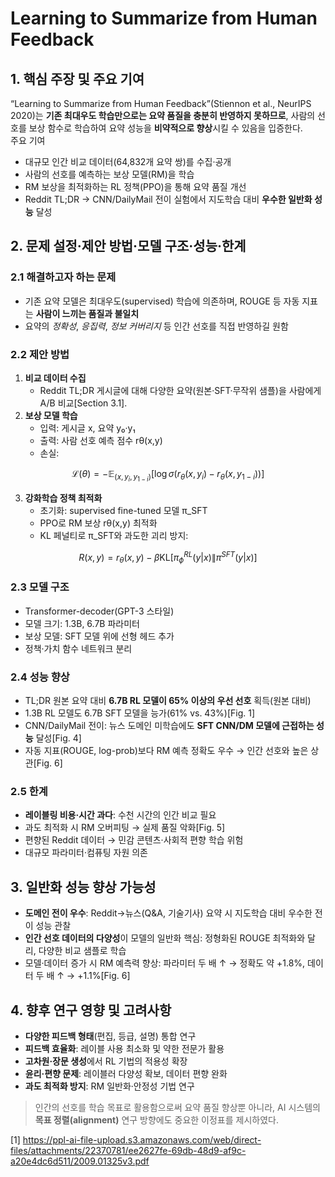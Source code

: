 # Learning to Summarize from Human Feedback

## 1. 핵심 주장 및 주요 기여  
“Learning to Summarize from Human Feedback”(Stiennon et al., NeurIPS 2020)는 **기존 최대우도 학습만으로는 요약 품질을 충분히 반영하지 못하므로**, 사람의 선호를 보상 함수로 학습하여 요약 성능을 **비약적으로 향상**시킬 수 있음을 입증한다.  
주요 기여  
- 대규모 인간 비교 데이터(64,832개 요약 쌍)를 수집·공개  
- 사람의 선호를 예측하는 보상 모델(RM)을 학습  
- RM 보상을 최적화하는 RL 정책(PPO)을 통해 요약 품질 개선  
- Reddit TL;DR → CNN/DailyMail 전이 실험에서 지도학습 대비 **우수한 일반화 성능** 달성  

## 2. 문제 설정·제안 방법·모델 구조·성능·한계  
### 2.1 해결하고자 하는 문제  
- 기존 요약 모델은 최대우도(supervised) 학습에 의존하며, ROUGE 등 자동 지표는 **사람이 느끼는 품질과 불일치**  
- 요약의 *정확성*, *응집력*, *정보 커버리지* 등 인간 선호를 직접 반영하길 원함  

### 2.2 제안 방법  
1) **비교 데이터 수집**  
   - Reddit TL;DR 게시글에 대해 다양한 요약(원본·SFT·무작위 샘플)을 사람에게 A/B 비교[Section 3.1].  
2) **보상 모델 학습**  
   - 입력: 게시글 x, 요약 y₀·y₁  
   - 출력: 사람 선호 예측 점수 rθ(x,y)  
   - 손실:  

```math
       \mathcal{L}(\theta) = -\mathbb{E}_{(x,y_i,y_{1-i})}\bigl[\log\sigma(r_\theta(x,y_i)-r_\theta(x,y_{1-i}))\bigr]
``` 

3) **강화학습 정책 최적화**  
   - 초기화: supervised fine-tuned 모델 π_SFT  
   - PPO로 RM 보상 rθ(x,y) 최적화  
   - KL 페널티로 π_SFT와 과도한 괴리 방지:  

$$
       R(x,y) = r_\theta(x,y) - \beta\mathrm{KL}\bigl[\pi_\phi^{RL}(y|x)\|\pi^{SFT}(y|x)\bigr]
     $$  

### 2.3 모델 구조  
- Transformer-decoder(GPT-3 스타일)  
- 모델 크기: 1.3B, 6.7B 파라미터  
- 보상 모델: SFT 모델 위에 선형 헤드 추가  
- 정책·가치 함수 네트워크 분리  

### 2.4 성능 향상  
- TL;DR 원본 요약 대비 **6.7B RL 모델이 65% 이상의 우선 선호** 획득(원본 대비)  
- 1.3B RL 모델도 6.7B SFT 모델을 능가(61% vs. 43%)[Fig. 1]  
- CNN/DailyMail 전이: 뉴스 도메인 미학습에도 **SFT CNN/DM 모델에 근접하는 성능** 달성[Fig. 4]  
- 자동 지표(ROUGE, log-prob)보다 RM 예측 정확도 우수 → 인간 선호와 높은 상관[Fig. 6]  

### 2.5 한계  
- **레이블링 비용·시간 과다**: 수천 시간의 인간 비교 필요  
- 과도 최적화 시 RM 오버피팅 → 실제 품질 악화[Fig. 5]  
- 편향된 Reddit 데이터 → 민감 콘텐츠·사회적 편향 학습 위험  
- 대규모 파라미터·컴퓨팅 자원 의존  

## 3. 일반화 성능 향상 가능성  
- **도메인 전이 우수**: Reddit→뉴스(Q&A, 기술기사) 요약 시 지도학습 대비 우수한 전이 성능 관찰  
- **인간 선호 데이터의 다양성**이 모델의 일반화 핵심: 정형화된 ROUGE 최적화와 달리, 다양한 비교 샘플로 학습  
- 모델·데이터 증가 시 RM 예측력 향상: 파라미터 두 배 ↑ → 정확도 약 +1.8%, 데이터 두 배 ↑ → +1.1%[Fig. 6]  

## 4. 향후 연구 영향 및 고려사항  
- **다양한 피드백 형태**(편집, 등급, 설명) 통합 연구  
- **피드백 효율화**: 레이블 사용 최소화 및 약한 전문가 활용  
- **고차원·장문 생성**에서 RL 기법의 적용성 확장  
- **윤리·편향 문제**: 레이블러 다양성 확보, 데이터 편향 완화  
- **과도 최적화 방지**: RM 일반화·안정성 기법 연구  

> 인간의 선호를 학습 목표로 활용함으로써 요약 품질 향상뿐 아니라, AI 시스템의 **목표 정렬(alignment)** 연구 방향에도 중요한 이정표를 제시하였다.

[1] https://ppl-ai-file-upload.s3.amazonaws.com/web/direct-files/attachments/22370781/ee2627fe-69db-48d9-af9c-a20e4dc6d511/2009.01325v3.pdf
